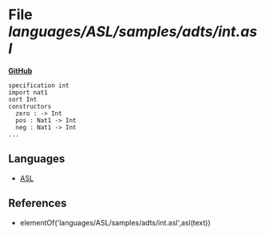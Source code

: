 # File _languages/ASL/samples/adts/int.asl_
**[GitHub](https://github.com/softlang/yas/blob/master/languages/ASL/samples/adts/int.asl)**
```
specification int
import nat1
sort Int
constructors
  zero : -> Int
  pos : Nat1 -> Int
  neg : Nat1 -> Int  
...
```

## Languages
* [ASL](../languages/ASL.md)

## References
* elementOf('languages/ASL/samples/adts/int.asl',asl(text))
